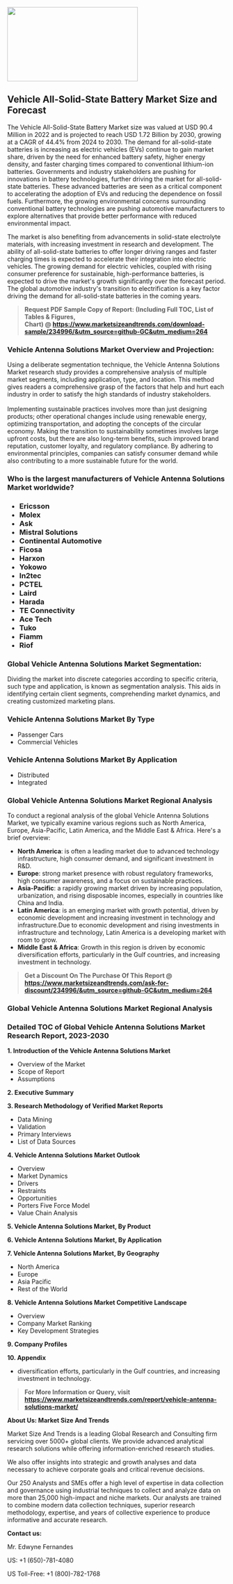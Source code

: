 <p><img class="alignnone size-medium wp-image-20088" src="https://ffe5etoiles.com/wp-content/uploads/2024/12/MST1-300x171.png" alt="" width="300" height="171" /></p><h2>Vehicle All-Solid-State Battery Market Size and Forecast</h2><p>The Vehicle All-Solid-State Battery Market size was valued at USD 90.4 Million in 2022 and is projected to reach USD 1.72 Billion by 2030, growing at a CAGR of 44.4% from 2024 to 2030. The demand for all-solid-state batteries is increasing as electric vehicles (EVs) continue to gain market share, driven by the need for enhanced battery safety, higher energy density, and faster charging times compared to conventional lithium-ion batteries. Governments and industry stakeholders are pushing for innovations in battery technologies, further driving the market for all-solid-state batteries. These advanced batteries are seen as a critical component to accelerating the adoption of EVs and reducing the dependence on fossil fuels. Furthermore, the growing environmental concerns surrounding conventional battery technologies are pushing automotive manufacturers to explore alternatives that provide better performance with reduced environmental impact.</p><p>The market is also benefiting from advancements in solid-state electrolyte materials, with increasing investment in research and development. The ability of all-solid-state batteries to offer longer driving ranges and faster charging times is expected to accelerate their integration into electric vehicles. The growing demand for electric vehicles, coupled with rising consumer preference for sustainable, high-performance batteries, is expected to drive the market's growth significantly over the forecast period. The global automotive industry's transition to electrification is a key factor driving the demand for all-solid-state batteries in the coming years.</p></p><blockquote id="" class=""><strong>Request PDF Sample Copy of Report: (Including Full TOC, List of Tables &amp; Figures, Chart)&nbsp;@&nbsp;<strong><a href="https://www.marketsizeandtrends.com/download-sample/234996/&utm_source=github-GC&utm_medium=264" target="_blank">https://www.marketsizeandtrends.com/download-sample/234996/&utm_source=github-GC&utm_medium=264</a></strong></strong></blockquote><h3 id="" class="">Vehicle Antenna Solutions Market&nbsp;Overview and Projection:</h3><p id="" class="">Using a deliberate segmentation technique, the Vehicle Antenna Solutions Market research study provides a comprehensive analysis of multiple market segments, including application, type, and location. This method gives readers a comprehensive grasp of the factors that help and hurt each industry in order to satisfy the high standards of industry stakeholders. <br /> <br />Implementing sustainable practices involves more than just designing products; other operational changes include using renewable energy, optimizing transportation, and adopting the concepts of the circular economy. Making the transition to sustainability sometimes involves large upfront costs, but there are also long-term benefits, such improved brand reputation, customer loyalty, and regulatory compliance. By adhering to environmental principles, companies can satisfy consumer demand while also contributing to a more sustainable future for the world.</p><h3 id="" class="">Who is the largest manufacturers of&nbsp;Vehicle Antenna Solutions Market worldwide?</h3><h3 class=""><p><ul><li>Ericsson </li><li> Molex </li><li> Ask </li><li> Mistral Solutions </li><li> Continental Automotive </li><li> Ficosa </li><li> Harxon </li><li> Yokowo </li><li> In2tec </li><li> PCTEL </li><li> Laird </li><li> Harada </li><li> TE Connectivity </li><li> Ace Tech </li><li> Tuko </li><li> Fiamm </li><li> Riof</li></ul></p></h3><h3 id="" class="">Global&nbsp;Vehicle Antenna Solutions Market Segmentation:</h3><p id="" class="">Dividing the market into discrete categories according to specific criteria, such type and application, is known as segmentation analysis. This aids in identifying certain client segments, comprehending market dynamics, and creating customized marketing plans.</p><h3 id="" class="">Vehicle Antenna Solutions Market&nbsp;By Type</h3><p><p><ul><li>Passenger Cars</li><li> Commercial Vehicles</p></li></ul></p></p><h3 id="" class="">Vehicle Antenna Solutions Market&nbsp;By Application</h3><p class=""><p><ul><li>Distributed</li><li> Integrated</li></ul></p></p><h3 id="" class="">Global Vehicle Antenna Solutions Market Regional Analysis</h3><p id="" class="">To conduct a regional analysis of the global Vehicle Antenna Solutions Market, we typically examine various regions such as North America, Europe, Asia-Pacific, Latin America, and the Middle East &amp; Africa. Here's a brief overview:</p><ul><li><strong>North America</strong>: is often a leading market due to advanced technology infrastructure, high consumer demand, and significant investment in R&amp;D.</li><li><strong>Europe</strong>: strong market presence with robust regulatory frameworks, high consumer awareness, and a focus on sustainable practices.</li><li><strong>Asia-Pacific</strong>: a rapidly growing market driven by increasing population, urbanization, and rising disposable incomes, especially in countries like China and India.</li><li><strong>Latin America</strong>: is an emerging market with growth potential, driven by economic development and increasing investment in technology and infrastructure.Due to economic development and rising investments in infrastructure and technology, Latin America is a developing market with room to grow.</li><li><strong>Middle East &amp; Africa</strong>: Growth in this region is driven by economic diversification efforts, particularly in the Gulf countries, and increasing investment in technology.</li></ul><blockquote id="" class=""><strong>Get a Discount On The Purchase Of This Report @ <strong><a href="https://www.marketsizeandtrends.com/ask-for-discount/234996/&utm_source=github-GC&utm_medium=264" target="_blank">https://www.marketsizeandtrends.com/ask-for-discount/234996/&utm_source=github-GC&utm_medium=264</a></strong></strong></blockquote><h3 id="" class="">Global Vehicle Antenna Solutions Market Regional Analysis</h3><h3 id="" class="">Detailed TOC of Global Vehicle Antenna Solutions Market Research Report, 2023-2030</h3><p id="" class=""><strong>1. Introduction of the Vehicle Antenna Solutions Market</strong></p><ul><li>Overview of the Market</li><li>Scope of Report</li><li>Assumptions</li></ul><p id="" class=""><strong>2. Executive Summary</strong></p><p id="" class=""><strong>3. Research Methodology of Verified Market Reports</strong></p><ul><li>Data Mining</li><li>Validation</li><li>Primary Interviews</li><li>List of Data Sources</li></ul><p id="" class=""><strong>4. Vehicle Antenna Solutions Market Outlook</strong></p><ul><li>Overview</li><li>Market Dynamics</li><li>Drivers</li><li>Restraints</li><li>Opportunities</li><li>Porters Five Force Model</li><li>Value Chain Analysis</li></ul><p id="" class=""><strong>5. Vehicle Antenna Solutions Market, By Product</strong></p><p id="" class=""><strong>6. Vehicle Antenna Solutions Market, By Application</strong></p><p id="" class=""><strong>7. Vehicle Antenna Solutions Market, By Geography</strong></p><ul><li>North America</li><li>Europe</li><li>Asia Pacific</li><li>Rest of the World</li></ul><p id="" class=""><strong>8. Vehicle Antenna Solutions Market Competitive Landscape</strong></p><ul><li>Overview</li><li>Company Market Ranking</li><li>Key Development Strategies</li></ul><p id="" class=""><strong>9. Company Profiles</strong></p><p id="" class=""><strong>10. Appendix</strong></p><ul><li>diversification efforts, particularly in the Gulf countries, and increasing investment in technology.</li></ul><blockquote id="" class=""><strong>For More Information or Query, visit <strong><strong><a href="https://www.marketsizeandtrends.com/report/vehicle-antenna-solutions-market/" target="_blank">https://www.marketsizeandtrends.com/report/vehicle-antenna-solutions-market/</a></strong></strong></strong></blockquote><p id="" class=""><strong>About Us: Market Size And Trends</strong></p><p id="" class="">Market Size And Trends is a leading Global Research and Consulting firm servicing over 5000+ global clients. We provide advanced analytical research solutions while offering information-enriched research studies.</p><p id="" class="">We also offer insights into strategic and growth analyses and data necessary to achieve corporate goals and critical revenue decisions.</p><p id="" class="">Our 250 Analysts and SMEs offer a high level of expertise in data collection and governance using industrial techniques to collect and analyze data on more than 25,000 high-impact and niche markets. Our analysts are trained to combine modern data collection techniques, superior research methodology, expertise, and years of collective experience to produce informative and accurate research.</p><p id="" class=""><strong>Contact us:</strong></p><p id="" class="">Mr. Edwyne Fernandes</p><p id="" class="">US: +1 (650)-781-4080</p><p id="" class="">US Toll-Free: +1 (800)-782-1768</p>
